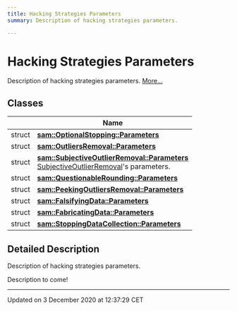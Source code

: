 ```yaml
---
title: Hacking Strategies Parameters
summary: Description of hacking strategies parameters.  

---
```


# Hacking Strategies Parameters




Description of hacking strategies parameters.  [More...](#detailed-description)






## Classes

|                | Name           |
| -------------- | -------------- |
| struct | **[sam::OptionalStopping::Parameters](/doxygen/Classes/structsam_1_1_optional_stopping_1_1_parameters/)**  |
| struct | **[sam::OutliersRemoval::Parameters](/doxygen/Classes/structsam_1_1_outliers_removal_1_1_parameters/)**  |
| struct | **[sam::SubjectiveOutlierRemoval::Parameters](/doxygen/Classes/structsam_1_1_subjective_outlier_removal_1_1_parameters/)** <br>[SubjectiveOutlierRemoval](/doxygen/Classes/classsam_1_1_subjective_outlier_removal/)'s parameters.  |
| struct | **[sam::QuestionableRounding::Parameters](/doxygen/Classes/structsam_1_1_questionable_rounding_1_1_parameters/)**  |
| struct | **[sam::PeekingOutliersRemoval::Parameters](/doxygen/Classes/structsam_1_1_peeking_outliers_removal_1_1_parameters/)**  |
| struct | **[sam::FalsifyingData::Parameters](/doxygen/Classes/structsam_1_1_falsifying_data_1_1_parameters/)**  |
| struct | **[sam::FabricatingData::Parameters](/doxygen/Classes/structsam_1_1_fabricating_data_1_1_parameters/)**  |
| struct | **[sam::StoppingDataCollection::Parameters](/doxygen/Classes/structsam_1_1_stopping_data_collection_1_1_parameters/)**  |








## Detailed Description

Description of hacking strategies parameters. 


























Description to come! 








-------------------------------

Updated on  3 December 2020 at 12:37:29 CET